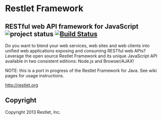 # Restlet Framework

## RESTful web API framework for JavaScript ![project status](http://dl.dropbox.com/u/2208502/maintained.png) [![Build Status](https://secure.travis-ci.org/restlet/restlet-framework-js.png)](http://travis-ci.org/restlet/restlet-framework-js)

Do you want to blend your web services, web sites and web clients into unified web applications exposing and consuming RESTful web APIs?
Leverage the open source Restlet Framework and its unique JavaScript API available in two consistent editions: Node.js and Browser/AJAX! 

NOTE: this is a port in progress of the Restlet Framework for Java. See wiki pages for usage instructions.

http://restlet.org

## Copyright

Copyright 2013 Restlet, Inc.
